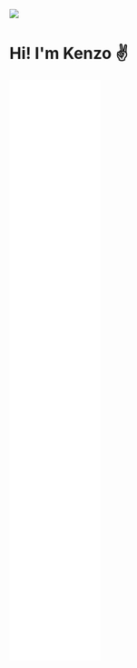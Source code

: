 ![](https://komarev.com/ghpvc/?username=Kenzo-Wada&color=green)
# Hi! I'm Kenzo ✌

![Metrics](/github-metrics.svg)
